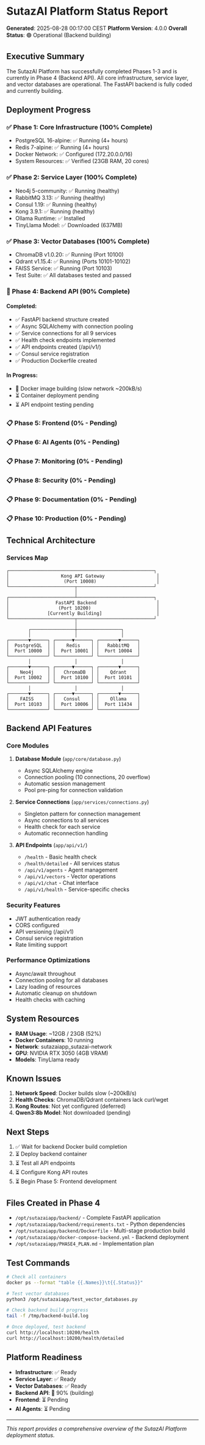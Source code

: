 # SutazAI Platform Status Report
**Generated**: 2025-08-28 00:17:00 CEST
**Platform Version**: 4.0.0
**Overall Status**: 🟢 Operational (Backend building)

## Executive Summary
The SutazAI Platform has successfully completed Phases 1-3 and is currently in Phase 4 (Backend API). All core infrastructure, service layer, and vector databases are operational. The FastAPI backend is fully coded and currently building.

## Deployment Progress

### ✅ Phase 1: Core Infrastructure (100% Complete)
- PostgreSQL 16-alpine: ✅ Running (4+ hours)
- Redis 7-alpine: ✅ Running (4+ hours)
- Docker Network: ✅ Configured (172.20.0.0/16)
- System Resources: ✅ Verified (23GB RAM, 20 cores)

### ✅ Phase 2: Service Layer (100% Complete)
- Neo4j 5-community: ✅ Running (healthy)
- RabbitMQ 3.13: ✅ Running (healthy)
- Consul 1.19: ✅ Running (healthy)
- Kong 3.9.1: ✅ Running (healthy)
- Ollama Runtime: ✅ Installed
- TinyLlama Model: ✅ Downloaded (637MB)

### ✅ Phase 3: Vector Databases (100% Complete)
- ChromaDB v1.0.20: ✅ Running (Port 10100)
- Qdrant v1.15.4: ✅ Running (Ports 10101-10102)
- FAISS Service: ✅ Running (Port 10103)
- Test Suite: ✅ All databases tested and passed

### 🔄 Phase 4: Backend API (90% Complete)
#### Completed:
- ✅ FastAPI backend structure created
- ✅ Async SQLAlchemy with connection pooling
- ✅ Service connections for all 9 services
- ✅ Health check endpoints implemented
- ✅ API endpoints created (/api/v1/)
- ✅ Consul service registration
- ✅ Production Dockerfile created

#### In Progress:
- 🔄 Docker image building (slow network ~200kB/s)
- ⏳ Container deployment pending
- ⏳ API endpoint testing pending

### 📋 Phase 5: Frontend (0% - Pending)
### 📋 Phase 6: AI Agents (0% - Pending)
### 📋 Phase 7: Monitoring (0% - Pending)
### 📋 Phase 8: Security (0% - Pending)
### 📋 Phase 9: Documentation (0% - Pending)
### 📋 Phase 10: Production (0% - Pending)

## Technical Architecture

### Services Map
```
┌─────────────────────────────────────────────────────┐
│                   Kong API Gateway                   │
│                    (Port 10008)                      │
└────────────────────────┬────────────────────────────┘
                         │
┌────────────────────────┴────────────────────────────┐
│                 FastAPI Backend                      │
│                  (Port 10200)                        │
│              [Currently Building]                    │
└────────────────────────┬────────────────────────────┘
                         │
        ┌────────────────┼────────────────┐
        │                │                │
┌───────▼──────┐ ┌──────▼──────┐ ┌───────▼──────┐
│  PostgreSQL  │ │    Redis    │ │   RabbitMQ   │
│  Port 10000  │ │  Port 10001 │ │  Port 10004  │
└──────────────┘ └─────────────┘ └──────────────┘
        │                │                │
┌───────▼──────┐ ┌──────▼──────┐ ┌───────▼──────┐
│    Neo4j     │ │   ChromaDB  │ │    Qdrant    │
│  Port 10002  │ │  Port 10100 │ │  Port 10101  │
└──────────────┘ └─────────────┘ └──────────────┘
        │                │                │
┌───────▼──────┐ ┌──────▼──────┐ ┌───────▼──────┐
│    FAISS     │ │   Consul    │ │    Ollama    │
│  Port 10103  │ │  Port 10006 │ │  Port 11434  │
└──────────────┘ └─────────────┘ └──────────────┘
```

## Backend API Features

### Core Modules
1. **Database Module** (`app/core/database.py`)
   - Async SQLAlchemy engine
   - Connection pooling (10 connections, 20 overflow)
   - Automatic session management
   - Pool pre-ping for connection validation

2. **Service Connections** (`app/services/connections.py`)
   - Singleton pattern for connection management
   - Async connections to all services
   - Health check for each service
   - Automatic reconnection handling

3. **API Endpoints** (`app/api/v1/`)
   - `/health` - Basic health check
   - `/health/detailed` - All services status
   - `/api/v1/agents` - Agent management
   - `/api/v1/vectors` - Vector operations
   - `/api/v1/chat` - Chat interface
   - `/api/v1/health` - Service-specific checks

### Security Features
- JWT authentication ready
- CORS configured
- API versioning (/api/v1)
- Consul service registration
- Rate limiting support

### Performance Optimizations
- Async/await throughout
- Connection pooling for all databases
- Lazy loading of resources
- Automatic cleanup on shutdown
- Health checks with caching

## System Resources
- **RAM Usage**: ~12GB / 23GB (52%)
- **Docker Containers**: 10 running
- **Network**: sutazaiapp_sutazai-network
- **GPU**: NVIDIA RTX 3050 (4GB VRAM)
- **Models**: TinyLlama ready

## Known Issues
1. **Network Speed**: Docker builds slow (~200kB/s)
2. **Health Checks**: ChromaDB/Qdrant containers lack curl/wget
3. **Kong Routes**: Not yet configured (deferred)
4. **Qwen3:8b Model**: Not downloaded (pending)

## Next Steps
1. ✅ Wait for backend Docker build completion
2. ⏳ Deploy backend container
3. ⏳ Test all API endpoints
4. ⏳ Configure Kong API routes
5. ⏳ Begin Phase 5: Frontend development

## Files Created in Phase 4
- `/opt/sutazaiapp/backend/` - Complete FastAPI application
- `/opt/sutazaiapp/backend/requirements.txt` - Python dependencies
- `/opt/sutazaiapp/backend/Dockerfile` - Multi-stage production build
- `/opt/sutazaiapp/docker-compose-backend.yml` - Backend deployment
- `/opt/sutazaiapp/PHASE4_PLAN.md` - Implementation plan

## Test Commands
```bash
# Check all containers
docker ps --format "table {{.Names}}\t{{.Status}}"

# Test vector databases
python3 /opt/sutazaiapp/test_vector_databases.py

# Check backend build progress
tail -f /tmp/backend-build.log

# Once deployed, test backend
curl http://localhost:10200/health
curl http://localhost:10200/health/detailed
```

## Platform Readiness
- **Infrastructure**: ✅ Ready
- **Service Layer**: ✅ Ready
- **Vector Databases**: ✅ Ready
- **Backend API**: 🔄 90% (building)
- **Frontend**: ⏳ Pending
- **AI Agents**: ⏳ Pending

---
*This report provides a comprehensive overview of the SutazAI Platform deployment status.*